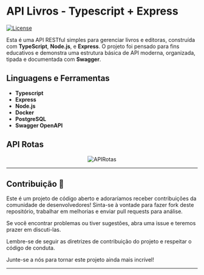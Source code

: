 # API Livros - Typescript + Express

[![License](https://img.shields.io/badge/License-MIT-blue.svg)](LICENSE)

Esta é uma API RESTful simples para gerenciar livros e editoras, construída com **TypeScript**, **Node.js**, e **Express**. O projeto foi pensado para fins educativos e demonstra uma estrutura básica de API moderna, organizada, tipada e documentada com **Swagger**.

## Linguagens e Ferramentas

- **Typescript**
- **Express**
- **Node.js**
- **Docker**
- **PostgreSQL**
- **Swagger OpenAPI**


## API Rotas
<div align="center">
  <img src="https://github.com/user-attachments/assets/c00a659c-f580-43d1-b114-afc003022dd2" alt="APIRotas">
</div>

---

## Contribuição 🤝

Este é um projeto de código aberto e adoraríamos receber contribuições da comunidade de desenvolvedores! Sinta-se à vontade para fazer fork deste repositório, trabalhar em melhorias e enviar pull requests para análise.

Se você encontrar problemas ou tiver sugestões, abra uma issue e teremos prazer em discuti-las.

Lembre-se de seguir as diretrizes de contribuição do projeto e respeitar o código de conduta.

Junte-se a nós para tornar este projeto ainda mais incrível!

---
